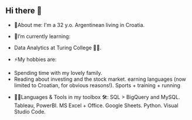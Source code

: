 ## Hi there 👋

*    💬About me:
I'm a 32 y.o. Argentinean living in Croatia.

*    🌱I’m currently learning:
-  Data Analytics at Turing College 👨‍💻.

*    ⚡My hobbies are:
-  Spending time with my lovely family.
-  Reading about investing and the stock market.
earning languages (now limited to Croatian, for obvious reasons!).
Sports + training + running

*    👨‍💻Languages & Tools in my toolbox 🛠:
SQL > BigQuery and MySQL.
Tableau, PowerBI.
MS Excel + Office.
Google Sheets.
Python.
Visual Studio Code.


<!--
**Plasma1992/Plasma1992** is a ✨ _special_ ✨ repository because its `README.md` (this file) appears on your GitHub profile.

Here are some ideas to get you started:

- 🔭 I’m currently working on ...
- 🌱 I’m currently learning ...
- 👯 I’m looking to collaborate on ...
- 🤔 I’m looking for help with ...
- 💬 Ask me about ...
- 📫 How to reach me: ...
- 😄 Pronouns: ...
- ⚡ Fun fact: ...
-->
